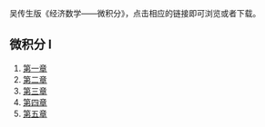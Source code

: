 

吴传生版《经济数学——微积分》，点击相应的链接即可浏览或者下载。

## 微积分 I

1. <a href='./docs/ppt_chap1.pdf'>第一章</a> 
2. <a href='./docs/ppt_chap2.pdf'>第二章</a>
3. <a href='./docs/ppt_chap3.pdf'>第三章</a> 
4. <a href='./docs/ppt_chap4.pdf'>第四章</a>
5. <a href='./docs/ppt_chap5.pdf'>第五章</a>   

